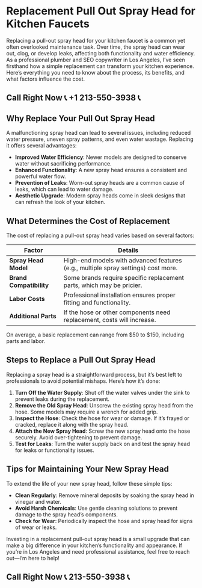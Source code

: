 # Replacement Pull Out Spray Head for Kitchen Faucets  

Replacing a pull-out spray head for your kitchen faucet is a common yet often overlooked maintenance task. Over time, the spray head can wear out, clog, or develop leaks, affecting both functionality and water efficiency. As a professional plumber and SEO copywriter in Los Angeles, I’ve seen firsthand how a simple replacement can transform your kitchen experience. Here’s everything you need to know about the process, its benefits, and what factors influence the cost.  

## Call Right Now 📞 +1 213-550-3938 📞

## Why Replace Your Pull Out Spray Head  

A malfunctioning spray head can lead to several issues, including reduced water pressure, uneven spray patterns, and even water wastage. Replacing it offers several advantages:  

- **Improved Water Efficiency**: Newer models are designed to conserve water without sacrificing performance.  
- **Enhanced Functionality**: A new spray head ensures a consistent and powerful water flow.  
- **Prevention of Leaks**: Worn-out spray heads are a common cause of leaks, which can lead to water damage.  
- **Aesthetic Upgrade**: Modern spray heads come in sleek designs that can refresh the look of your kitchen.  

## What Determines the Cost of Replacement  

The cost of replacing a pull-out spray head varies based on several factors:  

| **Factor**               | **Details**                                                                 |  
|--------------------------|-----------------------------------------------------------------------------|  
| **Spray Head Model**     | High-end models with advanced features (e.g., multiple spray settings) cost more. |  
| **Brand Compatibility**   | Some brands require specific replacement parts, which may be pricier.      |  
| **Labor Costs**          | Professional installation ensures proper fitting and functionality.        |  
| **Additional Parts**     | If the hose or other components need replacement, costs will increase.    |  

On average, a basic replacement can range from $50 to $150, including parts and labor.  

## Steps to Replace a Pull Out Spray Head  

Replacing a spray head is a straightforward process, but it’s best left to professionals to avoid potential mishaps. Here’s how it’s done:  

1. **Turn Off the Water Supply**: Shut off the water valves under the sink to prevent leaks during the replacement.  
2. **Remove the Old Spray Head**: Unscrew the existing spray head from the hose. Some models may require a wrench for added grip.  
3. **Inspect the Hose**: Check the hose for wear or damage. If it’s frayed or cracked, replace it along with the spray head.  
4. **Attach the New Spray Head**: Screw the new spray head onto the hose securely. Avoid over-tightening to prevent damage.  
5. **Test for Leaks**: Turn the water supply back on and test the spray head for leaks or functionality issues.  

## Tips for Maintaining Your New Spray Head  

To extend the life of your new spray head, follow these simple tips:  

- **Clean Regularly**: Remove mineral deposits by soaking the spray head in vinegar and water.  
- **Avoid Harsh Chemicals**: Use gentle cleaning solutions to prevent damage to the spray head’s components.  
- **Check for Wear**: Periodically inspect the hose and spray head for signs of wear or leaks.  

Investing in a replacement pull-out spray head is a small upgrade that can make a big difference in your kitchen’s functionality and appearance. If you’re in Los Angeles and need professional assistance, feel free to reach out—I’m here to help!
## Call Right Now 📞 213-550-3938 📞